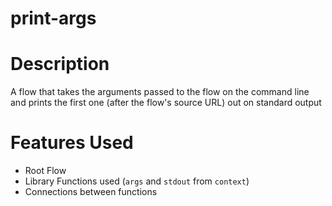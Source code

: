 print-args
==

Description
===
A flow that takes the arguments passed to the flow on the command line and prints 
the first one (after the flow's source URL) out on standard output

Features Used
===
* Root Flow
* Library Functions used (`args` and `stdout` from `context`)
* Connections between functions